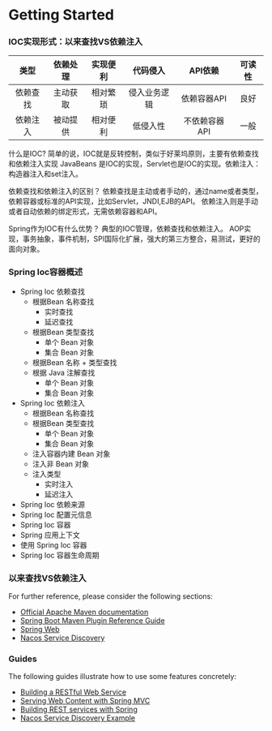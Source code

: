 # Getting Started

### IOC实现形式：以来查找VS依赖注入

|类型|依赖处理|实现便利|代码侵入|API依赖|可读性|
| :-----: | :-----: | :-----: | :-----: | :-----: | :-----: |
| 依赖查找 | 主动获取 | 相对繁琐 | 侵入业务逻辑 | 依赖容器API | 良好 |
| 依赖注入 | 被动提供 | 相对便利 | 低侵入性 | 不依赖容器API | 一般 |

什么是IOC?
 简单的说，IOC就是反转控制，类似于好莱坞原则，主要有依赖查找和依赖注入实现
 JavaBeans 是IOC的实现，Servlet也是IOC的实现。依赖注入：构造器注入和set注入。
 
依赖查找和依赖注入的区别？
 依赖查找是主动或者手动的，通过name或者类型，依赖容器或标准的API实现，比如Servlet，JNDI,EJB的API。
 依赖注入则是手动或者自动依赖的绑定形式，无需依赖容器和API。
  
Spring作为IOC有什么优势？
 典型的IOC管理，依赖查找和依赖注入。
 AOP实现，事务抽象，事件机制，SPI国际化扩展，强大的第三方整合，易测试，更好的面向对象。
 
 
### Spring Ioc容器概述
* Spring Ioc 依赖查找
    + 根据Bean 名称查找
        + 实时查找
        + 延迟查找
    + 根据Bean 类型查找
        + 单个 Bean 对象
        + 集合 Bean 对象
    + 根据Bean 名称 + 类型查找
    + 根据 Java 注解查找
        + 单个 Bean 对象
        + 集合 Bean 对象    
* Spring Ioc 依赖注入
    + 根据Bean 名称查找
    + 根据Bean 类型查找
        + 单个 Bean 对象
        + 集合 Bean 对象
    + 注入容器内建 Bean 对象
    + 注入非 Bean 对象
    + 注入类型
        + 实时注入
        + 延迟注入
* Spring Ioc 依赖来源
* Spring Ioc 配置元信息
* Spring Ioc 容器
* Spring 应用上下文
* 使用 Spring Ioc 容器
* Spring Ioc 容器生命周期





### 以来查找VS依赖注入
For further reference, please consider the following sections:

* [Official Apache Maven documentation](https://maven.apache.org/guides/index.html)
* [Spring Boot Maven Plugin Reference Guide](https://docs.spring.io/spring-boot/docs/2.2.4.RELEASE/maven-plugin/)
* [Spring Web](https://docs.spring.io/spring-boot/docs/2.2.4.RELEASE/reference/htmlsingle/#boot-features-developing-web-applications)
* [Nacos Service Discovery](https://spring-cloud-alibaba-group.github.io/github-pages/hoxton/en-us/index.html#_spring_cloud_alibaba_nacos_discovery)

### Guides
The following guides illustrate how to use some features concretely:

* [Building a RESTful Web Service](https://spring.io/guides/gs/rest-service/)
* [Serving Web Content with Spring MVC](https://spring.io/guides/gs/serving-web-content/)
* [Building REST services with Spring](https://spring.io/guides/tutorials/bookmarks/)
* [Nacos Service Discovery Example](https://github.com/alibaba/spring-cloud-alibaba/blob/master/spring-cloud-alibaba-examples/nacos-example/nacos-discovery-example/readme.md)

